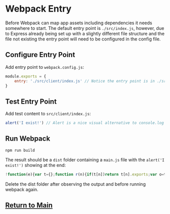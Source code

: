 # Webpack Entry
Before Webpack can map app assets including dependencies it needs somewhere to start. The default entry point is `./src/index.js`, however, due to Express already being set up with a slightly different file structure and the file not existing the entry point will need to be configured in the config file.

## Configure Entry Point
Add entry point to `webpack.config.js`:
```js
module.exports = {
    entry: './src/client/index.js' // Notice the entry point is in ./src/CLIENT/index.js and not ./src/index.js
}
```

## Test Entry Point
Add test content to `src/client/index.js`:
```js
alert('I exist!') // Alert is a nice visual alternative to console.log for testing
```

## Run Webpack
```
npm run build
```
The result should be a `dist` folder containing a `main.js` file with the `alert('I exist!')` showing at the end:
```js
!function(e){var t={};function r(n){if(t[n])return t[n].exports;var o=t[n]={i:n,l:!1,exports:{}};return e[n].call(o.exports,o,o.exports,r),o.l=!0,o.exports}r.m=e,r.c=t,r.d=function(e,t,n){r.o(e,t)||Object.defineProperty(e,t,{enumerable:!0,get:n})},r.r=function(e){"undefined"!=typeof Symbol&&Symbol.toStringTag&&Object.defineProperty(e,Symbol.toStringTag,{value:"Module"}),Object.defineProperty(e,"__esModule",{value:!0})},r.t=function(e,t){if(1&t&&(e=r(e)),8&t)return e;if(4&t&&"object"==typeof e&&e&&e.__esModule)return e;var n=Object.create(null);if(r.r(n),Object.defineProperty(n,"default",{enumerable:!0,value:e}),2&t&&"string"!=typeof e)for(var o in e)r.d(n,o,function(t){return e[t]}.bind(null,o));return n},r.n=function(e){var t=e&&e.__esModule?function(){return e.default}:function(){return e};return r.d(t,"a",t),t},r.o=function(e,t){return Object.prototype.hasOwnProperty.call(e,t)},r.p="",r(r.s=0)}([function(e,t){alert("I exist!")}]);
```
Delete the dist folder after observing the output and before running webpack again.

## [Return to Main](https://github.com/michihodges/webpack-basics)
